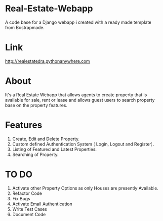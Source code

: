 # Real-Estate-Webapp
A code base for a Django webapp i created with a ready made template from Bostrapmade.

# Link

<http://realestatedra.pythonanywhere.com>

# About
It's a Real Estate Webapp that allows agents
to create property that is available for sale, rent or lease and allows 
guest users to search property base on the property features.

# Features
1. Create, Edit and Delete Property.
2. Custom defined Authentication System ( Login, Logout and Register).
3. Listing of Featured and Latest Properties.
4. Searching of Property.

# TO DO

1. Activate other Property Options as only Houses are presently Available.
2. Refactor Code
3. Fix Bugs
4. Activate Email Authentication
5. Write Test Cases
6. Document Code

